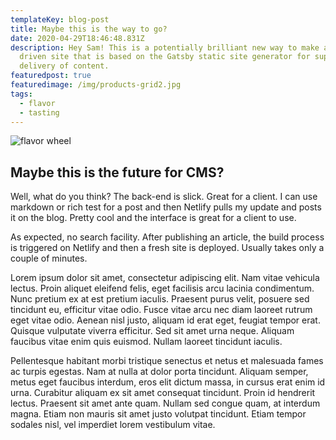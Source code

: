 ```yaml
---
templateKey: blog-post
title: Maybe this is the way to go?
date: 2020-04-29T18:46:48.831Z
description: Hey Sam! This is a potentially brilliant new way to make a CMS
  driven site that is based on the Gatsby static site generator for super-speedy
  delivery of content.
featuredpost: true
featuredimage: /img/products-grid2.jpg
tags:
  - flavor
  - tasting
---
```

![flavor wheel](/img/logo.svg)

## Maybe this is the future for CMS?

Well, what do you think? The back-end is slick. Great for a client. I can use markdown or rich test for a post and then Netlify pulls my update and posts it on the blog. Pretty cool and the interface is great for a client to use.

As expected, no search facility. After publishing an article, the build process is triggered on Netlify and then a fresh site is deployed. Usually takes only a couple of minutes. 

Lorem ipsum dolor sit amet, consectetur adipiscing elit. Nam vitae vehicula lectus. Proin aliquet eleifend felis, eget facilisis arcu lacinia condimentum. Nunc pretium ex at est pretium iaculis. Praesent purus velit, posuere sed tincidunt eu, efficitur vitae odio. Fusce vitae arcu nec diam laoreet rutrum eget vitae odio. Aenean nisl justo, aliquam id erat eget, feugiat tempor erat. Quisque vulputate viverra efficitur. Sed sit amet urna neque. Aliquam faucibus vitae enim quis euismod. Nullam laoreet tincidunt iaculis.

Pellentesque habitant morbi tristique senectus et netus et malesuada fames ac turpis egestas. Nam at nulla at dolor porta tincidunt. Aliquam semper, metus eget faucibus interdum, eros elit dictum massa, in cursus erat enim id urna. Curabitur aliquam ex sit amet consequat tincidunt. Proin id hendrerit lectus. Praesent sit amet ante quam. Nullam sed congue quam, at interdum magna. Etiam non mauris sit amet justo volutpat tincidunt. Etiam tempor sodales nisl, vel imperdiet lorem vestibulum vitae.